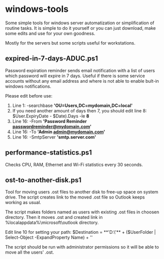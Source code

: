 # windows-tools

Some simple tools for windows server automatization or simplification of routine tasks. It is simple to do it yourself or you can just download, make some edits and use for your own goodness.

Mostly for the servers but some scripts useful for workstations.

## expired-in-7-days-ADUC.ps1

Password expiration reminder sends email notification with a list of users which password will expire in 7 days. Useful if there is some service accounts without any email address and where is not able to enable bult-in windows notifications.

Please edit before use:

1. Line 1: -searchbase **'OU=Users,DC=mydomain,DC=local'**
2. If you need another amount of days then 7, you should edit line 8: $User.ExpiryDate - $Date).Days -le **8**
3. Line 16: -From **'Password Reminder <passwordreminder@mydomain.com>'**
4. Line 16: -To **'Admin <admin@mydomain.com>'**
5. Line 16: -SmtpServer **'smtp.server.com'**

## performance-statistics.ps1

Checks CPU, RAM, Ethernet and Wi-Fi statistics every 30 seconds.

## ost-to-another-disk.ps1

Tool for moving users .ost files to another disk to free-up space on system drive. The script creates link to the moved .ost file so Outlook keeps working as usual.

The script makes folders named as users with existing .ost files in choosen directory. Then it moves .ost and created link in %localappdata%\microsoft\outlook directory. 

Edit line 10 for setting your path: $Destination = **'D:\'** + ($UserFolder | Select-Object -ExpandProperty Name) + '\'

The script should be run with administrator permissions so it will be able to move all the users' .ost.
